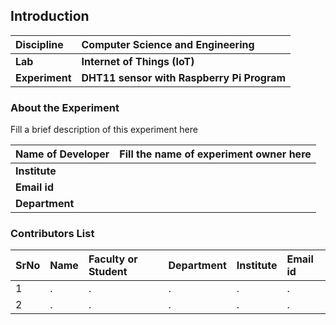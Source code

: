 ## Introduction


<b>Discipline | <b>Computer Science and Engineering
:--|:--|
<b> Lab | <b> Internet of Things (IoT) 
<b> Experiment|     <b> DHT11 sensor with Raspberry Pi Program
### About the Experiment 

Fill a brief description of this experiment here

<b>Name of Developer | <b> Fill the name of experiment owner here 
:--|:--|
<b> Institute | <b>  
<b> Email id|     <b>  
<b> Department |  

### Contributors List

SrNo | Name | Faculty or Student | Department| Institute | Email id
:--|:--|:--|:--|:--|:--|
1 | . | . | . | . | .
2 | . | . | . | . | .
